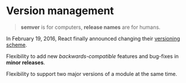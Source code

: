 # Version management

> **semver** is for computers, **release names** are for humans.


In February 19, 2016, React finally announced changing their [versioning scheme](https://facebook.github.io/react/blog/2016/02/19/new-versioning-scheme.html).


Flexibility to add new *backwards-compatible* features and bug-fixes in **minor releases**. 

Flexibility to support two major versions of a module at the same time.
